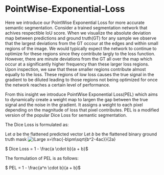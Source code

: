 # PointWise-Exponential-Loss


Here we introduce our PointWise Exponential Loss for more accurate semantic segmentation. Consider a trained segmentation network that achives respectible IoU score. When we visualize the absolute deviation map between predictions and ground truth(GT) for any sample we observe that the largest deviations from the GT occour at the edges and within small regions of the image. We would typically expect the network to continue to optimize for these regions since they contribute largly to the loss function. However, there are minute deviations from the GT all over the map which occur at a significantly higher frequency than these larger loss regions. Upon inspection, we saw that these smaller regions contribute almost equally to the loss. These regions of low loss causes the true signal in the gradient to be diluted leading to those regions not being optimized for once the network reaches a certain level of performance. 

From this insight we introduce PointWise Exponential Loss(PEL) which aims to dynamically create a weight map to largen the gap between the true signal and the noise in the gradient. It assigns a weight to each pixel depending on the magnitude of loss that pixel contributes. PEL is a modified version of the popular Dice Loss for semantic segmentation.

The Dice Loss is formulated as:

Let $a$ be the flattened predicted vector
Let $b$ be the flattened binary ground truth mask
<img src="https://latex.codecogs.com/svg.latex?\Large&space;Dice Loss = 1 - \frac{a \cdot b}{a + b}" title="\Large x=\frac{-b\pm\sqrt{b^2-4ac}}{2a}" />


$ Dice Loss = 1 - \frac{a \cdot b}{a + b}$

The formulation of PEL is as follows:

$ PEL = 1 - \frac{a^n \cdot b}{a + b}$


